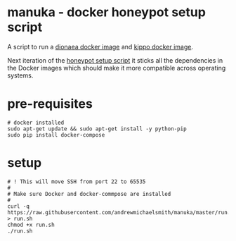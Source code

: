 manuka - docker honeypot setup script
======

A script to run a [dionaea docker image](https://registry.hub.docker.com/u/andrewmichaelsmith/dionaea/) and [kippo docker image](https://registry.hub.docker.com/u/andrewmichaelsmith/kippo).

Next iteration of the [honeypot setup script](https://github.com/andrewmichaelsmith/honeypot-setup-script/) it sticks all the dependencies in the Docker images which should make it more compatible across operating systems.

pre-requisites
==============
```
# docker installed
sudo apt-get update && sudo apt-get install -y python-pip
sudo pip install docker-compose
```

setup
======
```
# ! This will move SSH from port 22 to 65535
#
# Make sure Docker and docker-commpose are installed
#
curl -q https://raw.githubusercontent.com/andrewmichaelsmith/manuka/master/run.sh > run.sh
chmod +x run.sh
./run.sh
```
